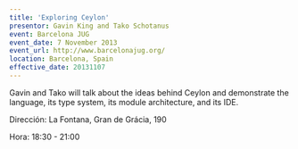 ```yaml
---
title: 'Exploring Ceylon'
presentor: Gavin King and Tako Schotanus
event: Barcelona JUG
event_date: 7 November 2013
event_url: http://www.barcelonajug.org/
location: Barcelona, Spain
effective_date: 20131107
---
```

Gavin and Tako will talk about the ideas behind Ceylon and 
demonstrate the language, its type system, its module 
architecture, and its IDE.

Dirección: La Fontana, Gran de Grácia, 190

Hora: 18:30 - 21:00